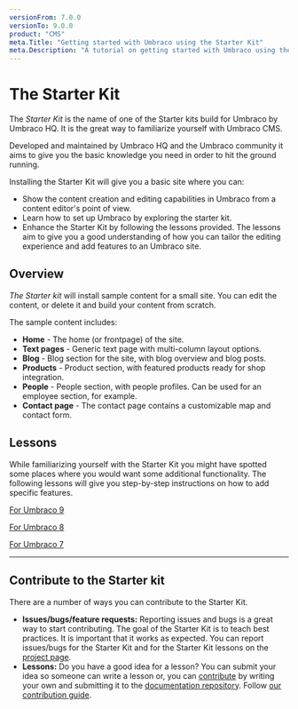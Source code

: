 ```yaml
---
versionFrom: 7.0.0
versionTo: 9.0.0
product: "CMS"
meta.Title: "Getting started with Umbraco using the Starter Kit"
meta.Description: "A tutorial on getting started with Umbraco using the starter kit"
---
```


# The Starter Kit

The *Starter Kit* is the name of one of the Starter kits build for Umbraco by Umbraco HQ. It is the great way to familiarize yourself with Umbraco CMS.

Developed and maintained by Umbraco HQ and the Umbraco community it aims to give you the basic knowledge you need in order to hit the ground running.

Installing the Starter Kit will give you a basic site where you can:

* Show the content creation and editing capabilities in Umbraco from a content editor's point of view.
* Learn how to set up Umbraco by exploring the starter kit.
* Enhance the Starter Kit by following the lessons provided.
  The lessons aim to give you a good understanding of how you can tailor the editing experience and add features to an Umbraco site.

## Overview

*The Starter kit* will install sample content for a small site. You can edit the content, or delete it and build your content from scratch.

The sample content includes:

* **Home** - The home (or frontpage) of the site.
* **Text pages** - Generic text page with multi-column layout options.
* **Blog** - Blog section for the site, with blog overview and blog posts.
* **Products** - Product section, with featured products ready for shop integration.
* **People** - People section, with people profiles. Can be used for an employee section, for example.
* **Contact page** - The contact page contains a customizable map and contact form.

## Lessons

While familiarizing yourself with the Starter Kit you might have spotted some places where you would want some additional functionality. The following lessons will give you step-by-step instructions on how to add specific features.

[For Umbraco 9](/Documentation/Tutorials/Starter-kit/Lessons/index.md)

[For Umbraco 8](/Documentation/Tutorials/Starter-kit/Lessons/index.md)

[For Umbraco 7](/Documentation/Tutorials/Starter-kit/Lessons/index-v7.md)

___

## Contribute to the Starter kit

There are a number of ways you can contribute to the Starter Kit.

* **Issues/bugs/feature requests:** Reporting issues and bugs is a great way to start contributing. The goal of the Starter Kit is to teach best practices. It is important that it works as expected. You can report issues/bugs for the Starter Kit and for the Starter Kit lessons on the [project page](https://our.umbraco.com/projects/starter-kits/the-starter-kit/feedback/).
* **Lessons:** Do you have a good idea for a lesson? You can submit your idea so someone can write a lesson or, you can [contribute](../../Contribute/index.md) by writing your own and submitting it to the [documentation repository](https://github.com/umbraco/UmbracoDocs/issues). Follow [our contribution guide](https://github.com/umbraco/Umbraco-CMS/blob/v7/dev/.github/CONTRIBUTING.md).
